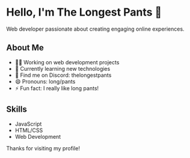 # Hello, I'm The Longest Pants 👋

Web developer passionate about creating engaging online experiences.

## About Me
- 👨‍💻 Working on web development projects
- 🌱 Currently learning new technologies
- 💬 Find me on Discord: thelongestpants
- 😄 Pronouns: long/pants
- ⚡ Fun fact: I really like long pants!

## Skills
- JavaScript
- HTML/CSS
- Web Development

Thanks for visiting my profile!